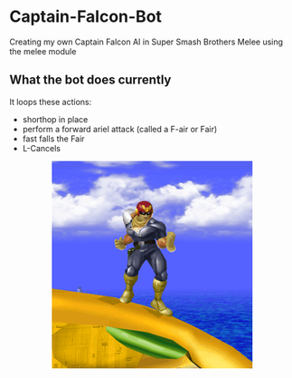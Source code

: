 # Captain-Falcon-Bot
Creating my own Captain Falcon AI in Super Smash Brothers Melee using the melee module

## What the bot does currently
It loops these actions:
* shorthop in place
* perform a forward ariel attack (called a F-air or Fair)
* fast falls the Fair
* L-Cancels

<p align="center">
  <img src="./gifs/show_me_your_moves.gif" alt="gameplay_gif1">
</p>
